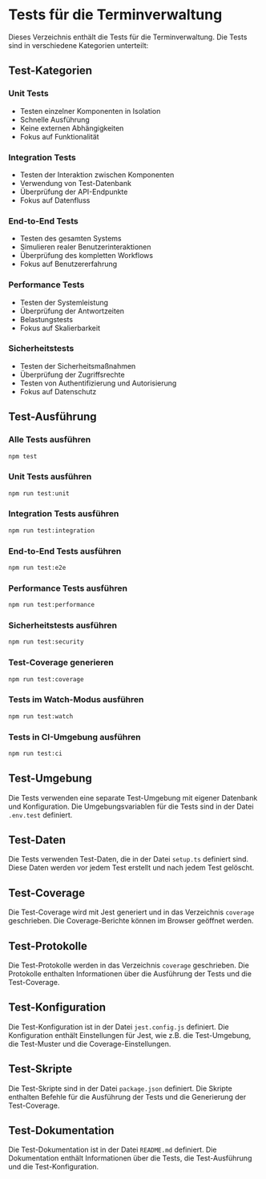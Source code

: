 # Tests für die Terminverwaltung

Dieses Verzeichnis enthält die Tests für die Terminverwaltung. Die Tests sind in verschiedene Kategorien unterteilt:

## Test-Kategorien

### Unit Tests
- Testen einzelner Komponenten in Isolation
- Schnelle Ausführung
- Keine externen Abhängigkeiten
- Fokus auf Funktionalität

### Integration Tests
- Testen der Interaktion zwischen Komponenten
- Verwendung von Test-Datenbank
- Überprüfung der API-Endpunkte
- Fokus auf Datenfluss

### End-to-End Tests
- Testen des gesamten Systems
- Simulieren realer Benutzerinteraktionen
- Überprüfung des kompletten Workflows
- Fokus auf Benutzererfahrung

### Performance Tests
- Testen der Systemleistung
- Überprüfung der Antwortzeiten
- Belastungstests
- Fokus auf Skalierbarkeit

### Sicherheitstests
- Testen der Sicherheitsmaßnahmen
- Überprüfung der Zugriffsrechte
- Testen von Authentifizierung und Autorisierung
- Fokus auf Datenschutz

## Test-Ausführung

### Alle Tests ausführen
```bash
npm test
```

### Unit Tests ausführen
```bash
npm run test:unit
```

### Integration Tests ausführen
```bash
npm run test:integration
```

### End-to-End Tests ausführen
```bash
npm run test:e2e
```

### Performance Tests ausführen
```bash
npm run test:performance
```

### Sicherheitstests ausführen
```bash
npm run test:security
```

### Test-Coverage generieren
```bash
npm run test:coverage
```

### Tests im Watch-Modus ausführen
```bash
npm run test:watch
```

### Tests in CI-Umgebung ausführen
```bash
npm run test:ci
```

## Test-Umgebung

Die Tests verwenden eine separate Test-Umgebung mit eigener Datenbank und Konfiguration. Die Umgebungsvariablen für die Tests sind in der Datei `.env.test` definiert.

## Test-Daten

Die Tests verwenden Test-Daten, die in der Datei `setup.ts` definiert sind. Diese Daten werden vor jedem Test erstellt und nach jedem Test gelöscht.

## Test-Coverage

Die Test-Coverage wird mit Jest generiert und in das Verzeichnis `coverage` geschrieben. Die Coverage-Berichte können im Browser geöffnet werden.

## Test-Protokolle

Die Test-Protokolle werden in das Verzeichnis `coverage` geschrieben. Die Protokolle enthalten Informationen über die Ausführung der Tests und die Test-Coverage.

## Test-Konfiguration

Die Test-Konfiguration ist in der Datei `jest.config.js` definiert. Die Konfiguration enthält Einstellungen für Jest, wie z.B. die Test-Umgebung, die Test-Muster und die Coverage-Einstellungen.

## Test-Skripte

Die Test-Skripte sind in der Datei `package.json` definiert. Die Skripte enthalten Befehle für die Ausführung der Tests und die Generierung der Test-Coverage.

## Test-Dokumentation

Die Test-Dokumentation ist in der Datei `README.md` definiert. Die Dokumentation enthält Informationen über die Tests, die Test-Ausführung und die Test-Konfiguration. 